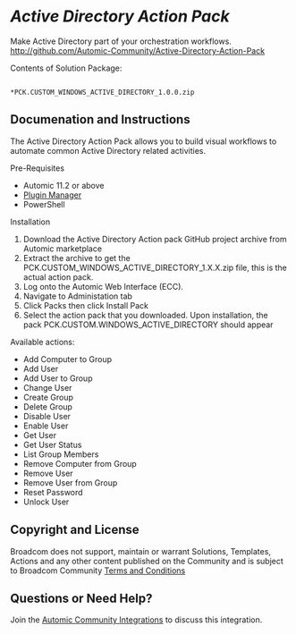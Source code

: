 *Active Directory Action Pack*
=============


Make Active Directory part of your orchestration workflows.
http://github.com/Automic-Community/Active-Directory-Action-Pack

<!-- List of attached files -->
Contents of Solution Package:

						
								*PCK.CUSTOM_WINDOWS_ACTIVE_DIRECTORY_1.0.0.zip
								
						


Documenation and Instructions
---

<p>The Active Directory Action Pack allows you to build visual workflows to automate common Active Directory related activities.</p>
<p>Pre-Requisites</p>
<ul>
<li>Automic 11.2 or above</li>
<li><a href="https://marketplace.automic.com/details/plugin-manager" target="_blank">Plugin Manager</a></li>
<li>PowerShell</li>
</ul>
<p>Installation</p>
<ol>
<li>Download the Active Directory Action pack GitHub project archive from Automic marketplace</li>
<li>Extract the archive to get the PCK.CUSTOM_WINDOWS_ACTIVE_DIRECTORY_1.X.X.zip file, this is the actual action pack.</li>
<li>Log onto the Automic Web Interface (ECC).</li>
<li>Navigate to Administation tab</li>
<li>Click Packs then click Install Pack</li>
<li>Select the action pack that you downloaded. Upon installation, the pack&nbsp;PCK.CUSTOM.WINDOWS_ACTIVE_DIRECTORY should appear</li>
</ol>
<p>Available actions:</p>
<ul>
<li>Add Computer to Group</li>
<li>Add User</li>
<li>Add User to Group</li>
<li>Change User</li>
<li>Create Group</li>
<li>Delete Group</li>
<li>Disable User</li>
<li>Enable User</li>
<li>Get User</li>
<li>Get User Status</li>
<li>List Group Members</li>
<li>Remove Computer from Group</li>
<li>Remove User</li>
<li>Remove User from Group</li>
<li>Reset Password</li>
<li>Unlock User</li>
</ul>

Copyright and License
---

Broadcom does not support, maintain or warrant Solutions, Templates, Actions and any other content published on the Community and is subject to Broadcom Community [Terms and Conditions](https://community.broadcom.com/termsandconditions)


Questions or Need Help? 
---
Join the [Automic Community Integrations](https://community.broadcom.com/communities/community-home?CommunityKey=83e49dd4-b93e-464a-a343-2bb1e51c13ec) to discuss this integration.
